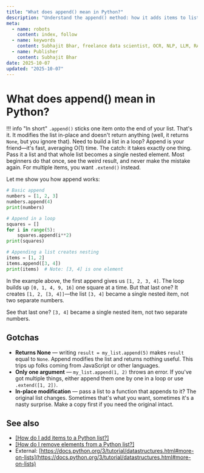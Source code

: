 ```yaml
---
title: "What does append() mean in Python?"
description: "Understand the append() method: how it adds items to lists, its performance characteristics, and common mistakes to avoid."
meta:
  - name: robots
    content: index, follow
  - name: keywords
    content: Subhajit Bhar, freelance data scientist, OCR, NLP, LLM, RAG, knowledge base, python, lists, methods
  - name: Publisher
    content: Subhajit Bhar
date: 2025-10-07
updated: "2025-10-07"
---
```


# What does append() mean in Python?

<!-- more -->

!!! info "In short"
    `.append()` sticks one item onto the end of your list. That's it. It modifies the list in-place and doesn't return anything (well, it returns `None`, but you ignore that). Need to build a list in a loop? Append is your friend—it's fast, averaging O(1) time. The catch: it takes exactly one thing. Pass it a list and that whole list becomes a single nested element. Most beginners do that once, see the weird result, and never make the mistake again. For multiple items, you want `.extend()` instead.

Let me show you how append works:

```python
# Basic append
numbers = [1, 2, 3]
numbers.append(4)
print(numbers)

# Append in a loop
squares = []
for i in range(5):
    squares.append(i**2)
print(squares)

# Appending a list creates nesting
items = [1, 2]
items.append([3, 4])
print(items)  # Note: [3, 4] is one element
```

In the example above, the first append gives us `[1, 2, 3, 4]`. The loop builds up `[0, 1, 4, 9, 16]` one square at a time. But that last one? It creates `[1, 2, [3, 4]]`—the list `[3, 4]` became a single nested item, not two separate numbers.

See that last one? `[3, 4]` became a single nested item, not two separate numbers.

## Gotchas

* **Returns None** — writing `result = my_list.append(5)` makes `result` equal to `None`. Append modifies the list and returns nothing useful. This trips up folks coming from JavaScript or other languages.
* **Only one argument** — `my_list.append(1, 2)` throws an error. If you've got multiple things, either append them one by one in a loop or use `.extend([1, 2])`.
* **In-place modification** — pass a list to a function that appends to it? The original list changes. Sometimes that's what you want, sometimes it's a nasty surprise. Make a copy first if you need the original intact.

## See also

* [[How do I add items to a Python list?]](./how-to-add-items-to-list.md)
* [[How do I remove elements from a Python list?]](./how-to-remove-elements-from-list.md)
* External: [https://docs.python.org/3/tutorial/datastructures.html#more-on-lists](https://docs.python.org/3/tutorial/datastructures.html#more-on-lists)

<script type="application/ld+json">
{
  "@context": "https://schema.org",
  "@type": "FAQPage",
  "mainEntity": [{
    "@type": "Question",
    "name": "What does append() mean in Python?",
    "acceptedAnswer": {
      "@type": "Answer",
      "text": ".append() sticks one item onto the end of your list. That's it. It modifies the list in-place and doesn't return anything (well, it returns None, but you ignore that). Need to build a list in a loop? Append is your friend—it's fast, averaging O(1) time. The catch: it takes exactly one thing. Pass it a list and that whole list becomes a single nested element. Most beginners do that once, see the weird result, and never make the mistake again. For multiple items, you want .extend() instead."
    }
  }]
}
</script>
